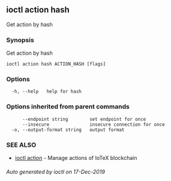 ## ioctl action hash

Get action by hash

### Synopsis

Get action by hash

```
ioctl action hash ACTION_HASH [flags]
```

### Options

```
  -h, --help   help for hash
```

### Options inherited from parent commands

```
      --endpoint string        set endpoint for once
      --insecure               insecure connection for once
  -o, --output-format string   output format
```

### SEE ALSO

* [ioctl action](ioctl_action.md)	 - Manage actions of IoTeX blockchain

###### Auto generated by ioctl on 17-Dec-2019
